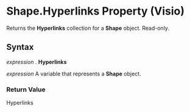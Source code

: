 
# Shape.Hyperlinks Property (Visio)

Returns the  **Hyperlinks** collection for a **Shape** object. Read-only.


## Syntax

 _expression_ . **Hyperlinks**

 _expression_ A variable that represents a **Shape** object.


### Return Value

Hyperlinks

